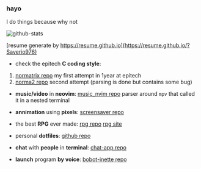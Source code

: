### hayo

I do things because why not

![github-stats](https://github-readme-stats.vercel.app/api/?username=Saverio976&count_private=true&theme=tokyonight&showicons=true)

[resume generate by https://resume.github.io](https://resume.github.io/?Saverio976)

- check the epitech **C coding style**:
1. [normatrix repo](https://github.com/Saverio976/NorMatrix)
my first attempt in 1year at epitech
2. [norma2 repo](https://github.com/X-R-G-B/norma2)
second attempt (parsing is done but contains some bug)


- **music/video** in **neovim**:
[music_nvim repo](https://github.com/Saverio976/music.nvim)
parser around `mpv` that called it in a nested terminal


- **annimation** using **pixels**:
[screensaver repo](https://github.com/Saverio976/ScreenSaver)


- the best **RPG** ever made:
[rpg repo](https://github.com/X-R-G-B/FlashBackToTheFuture)
[rpg site](https://x-r-g-b.github.io/html/creation_popup/fbttf.html)


- personal **dotfiles**:
[github repo](https://github.com/Saverio976/dotfiles)


- **chat** with **people** in **terminal**:
[chat-app repo](https://github.com/Saverio976/Chat-App-TUI)


- **launch** program **by voice**:
[bobot-inette repo](https://github.com/Saverio976/bobot-inette)
